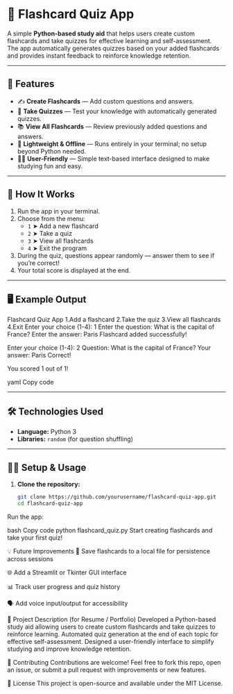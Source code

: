 # 🧠 Flashcard Quiz App
A simple **Python-based study aid** that helps users create custom flashcards and take quizzes for effective learning and self-assessment.  
The app automatically generates quizzes based on your added flashcards and provides instant feedback to reinforce knowledge retention.

---

## 🚀 Features

- ✍️ **Create Flashcards** — Add custom questions and answers.  
- 🎯 **Take Quizzes** — Test your knowledge with automatically generated quizzes.  
- 📚 **View All Flashcards** — Review previously added questions and answers.  
- 💾 **Lightweight & Offline** — Runs entirely in your terminal; no setup beyond Python needed.  
- 👩‍🎓 **User-Friendly** — Simple text-based interface designed to make studying fun and easy.

---

## 🧩 How It Works

1. Run the app in your terminal.  
2. Choose from the menu:
   - `1` ➤ Add a new flashcard  
   - `2` ➤ Take a quiz  
   - `3` ➤ View all flashcards  
   - `4` ➤ Exit the program  
3. During the quiz, questions appear randomly — answer them to see if you’re correct!  
4. Your total score is displayed at the end.

---

## 🖥️ Example Output

Flashcard Quiz App
1.Add a flashcard
2.Take the quiz
3.View all flashcards
4.Exit
Enter your choice (1-4): 1
Enter the question: What is the capital of France?
Enter the answer: Paris
Flashcard added successfully!

Enter your choice (1-4): 2
Question: What is the capital of France?
Your answer: Paris
Correct!

You scored 1 out of 1!

yaml
Copy code

---

## 🛠️ Technologies Used

- **Language:** Python 3  
- **Libraries:** `random` (for question shuffling)

---

## 🧑‍💻 Setup & Usage

1. **Clone the repository:**
   ```bash
   git clone https://github.com/yourusername/flashcard-quiz-app.git
   cd flashcard-quiz-app
Run the app:

bash
Copy code
python flashcard_quiz.py
Start creating flashcards and take your first quiz!

💡 Future Improvements
💾 Save flashcards to a local file for persistence across sessions

🌐 Add a Streamlit or Tkinter GUI interface

📊 Track user progress and quiz history

🗣️ Add voice input/output for accessibility

📜 Project Description (for Resume / Portfolio)
Developed a Python-based study aid allowing users to create custom flashcards and take quizzes to reinforce learning. Automated quiz generation at the end of each topic for effective self-assessment. Designed a user-friendly interface to simplify studying and improve knowledge retention.

🤝 Contributing
Contributions are welcome! Feel free to fork this repo, open an issue, or submit a pull request with improvements or new features.

🧾 License
This project is open-source and available under the MIT License.
